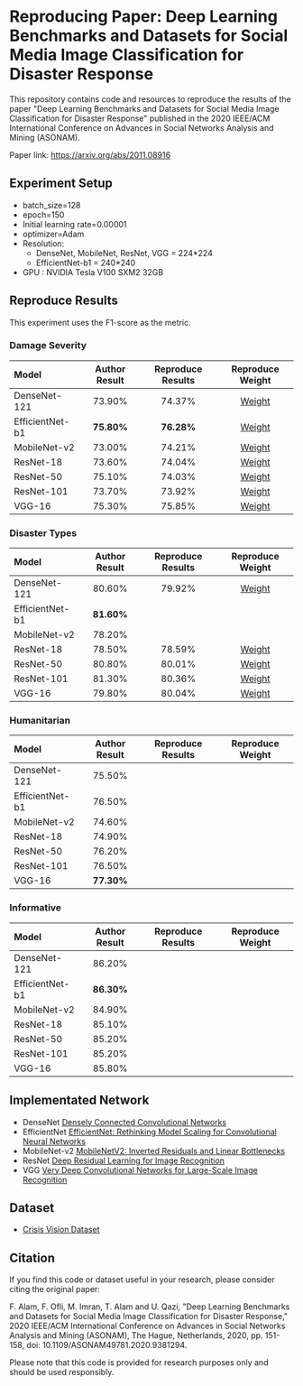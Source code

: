 # Reproducing Paper: Deep Learning Benchmarks and Datasets for Social Media Image Classification for Disaster Response

This repository contains code and resources to reproduce the results of the paper "Deep Learning Benchmarks and Datasets for Social Media Image Classification for Disaster Response" published in the 2020 IEEE/ACM International Conference on Advances in Social Networks Analysis and Mining (ASONAM).

Paper link: https://arxiv.org/abs/2011.08916

## Experiment Setup
* batch_size=128
* epoch=150
* Initial learning rate=0.00001
* optimizer=Adam
* Resolution:
  * DenseNet, MobileNet, ResNet, VGG = 224*224
  * EfficientNet-b1 = 240*240
* GPU : NVIDIA Tesla V100 SXM2 32GB

## Reproduce Results
This experiment uses the F1-score as the metric.
### Damage Severity
| Model | Author Result | Reproduce Results | Reproduce Weight |
| :--- | :---: | :---: | :---: |
| DenseNet-121 | 73.90% | 74.37% | [Weight](https://drive.google.com/file/d/1835HD82jzrExkVvtOv4zQ1HsqNVwZ_qq/view?usp=drive_link) |
| EfficientNet-b1 | **75.80%** | **76.28%** | [Weight](https://drive.google.com/file/d/177g_Cd9WTFJWcLkeKyz5oaGFAO1jZBlG/view?usp=drive_link) |
| MobileNet-v2 | 73.00% | 74.21% | [Weight](https://drive.google.com/file/d/17QBTqFKYuIpNYwfBW7NMaHkqtzszqCaT/view?usp=drive_link) |
| ResNet-18 | 73.60% | 74.04% | [Weight](https://drive.google.com/file/d/185Q999Qtx5bNYVd4U0hXdjlkL8TxZ8tL/view?usp=drive_link) |
| ResNet-50 | 75.10% | 74.03% | [Weight](https://drive.google.com/file/d/13OnkaqVtt4-iionca2wc64-SH2VBhW9F/view?usp=drive_link) |
| ResNet-101 | 73.70% | 73.92% | [Weight](https://drive.google.com/file/d/13TRGfziVfk3gaAMkpxuAvDHazSVtzSNu/view?usp=drive_link) |
| VGG-16 | 75.30% | 75.85% | [Weight](https://drive.google.com/file/d/184EGAcoR-JbA0M38vPq1rqDBTaUUjquu/view?usp=drive_link) |

### Disaster Types
| Model | Author Result | Reproduce Results | Reproduce Weight |
| :--- | :---: | :---: | :---: |
| DenseNet-121 | 80.60% | 79.92% | [Weight](https://drive.google.com/file/d/14RBrLHlcQQKYdtYwU168u_gk7dgRZJIs/view?usp=drive_link) |
| EfficientNet-b1 | **81.60%** |  |  |
| MobileNet-v2 | 78.20% |  |  |
| ResNet-18 | 78.50% | 78.59% | [Weight](https://drive.google.com/file/d/14Gtc_zbBhsOqoRM62svCBdIgF6ULQdui/view?usp=drive_link) |
| ResNet-50 | 80.80% | 80.01% | [Weight](https://drive.google.com/file/d/14D9qep_uEVkK_3fKS4SFdVo3JvRKw-TU/view?usp=drive_link) |
| ResNet-101 | 81.30% | 80.36% | [Weight](https://drive.google.com/file/d/149QLdx6IzY8VQad4vwLU2clvM5wSS0R2/view?usp=drive_link) |
| VGG-16 | 79.80% | 80.04% | [Weight](https://drive.google.com/file/d/14dhfBhfip2FIg2YbHClnWw7LZD_gG-de/view?usp=drive_link) |

### Humanitarian
| Model | Author Result | Reproduce Results | Reproduce Weight |
| :--- | :---: | :---: | :---: |
| DenseNet-121 | 75.50% |  |  |
| EfficientNet-b1 | 76.50% |  |  |
| MobileNet-v2 | 74.60% |  |  |
| ResNet-18 | 74.90% |  |  |
| ResNet-50 | 76.20% |  |  |
| ResNet-101 | 76.50% |  |  |
| VGG-16 | **77.30%** |  |  |

### Informative
| Model | Author Result | Reproduce Results | Reproduce Weight |
| :--- | :---: | :---: | :---: |
| DenseNet-121 | 86.20% |  |  |
| EfficientNet-b1 | **86.30%** |  |  |
| MobileNet-v2 | 84.90% |  |  |
| ResNet-18 | 85.10% |  |  |
| ResNet-50 | 85.20% |  |  |
| ResNet-101 | 85.20% |  |  |
| VGG-16 | 85.80% |  |  |

## Implementated Network
* DenseNet      [Densely Connected Convolutional Networks](https://arxiv.org/abs/1608.06993v5)
* EfficientNet  [EfficientNet: Rethinking Model Scaling for Convolutional Neural Networks](https://arxiv.org/abs/1905.11946)
* MobileNet-v2  [MobileNetV2: Inverted Residuals and Linear Bottlenecks](https://arxiv.org/abs/1801.04381)
* ResNet        [Deep Residual Learning for Image Recognition](https://arxiv.org/abs/1512.03385v1)
* VGG           [Very Deep Convolutional Networks for Large-Scale Image Recognition](https://arxiv.org/abs/1409.1556v6)

## Dataset
* [Crisis Vision Dataset](https://crisisnlp.qcri.org/crisis-image-datasets-asonam20)

## Citation
If you find this code or dataset useful in your research, please consider citing the original paper:

F. Alam, F. Ofli, M. Imran, T. Alam and U. Qazi, "Deep Learning Benchmarks and Datasets for Social Media Image Classification for Disaster Response," 2020 IEEE/ACM International Conference on Advances in Social Networks Analysis and Mining (ASONAM), The Hague, Netherlands, 2020, pp. 151-158, doi: 10.1109/ASONAM49781.2020.9381294.

Please note that this code is provided for research purposes only and should be used responsibly.
